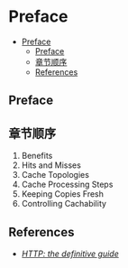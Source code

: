# Preface


<!-- TOC -->

- [Preface](#preface)
    - [Preface](#preface-1)
    - [章节顺序](#章节顺序)
    - [References](#references)

<!-- /TOC -->


## Preface


## 章节顺序
1. Benefits
2. Hits and Misses
3. Cache Topologies
4. Cache Processing Steps
5. Keeping Copies Fresh
6. Controlling Cachability


## References
* [*HTTP: the definitive guide*](https://book.douban.com/subject/1440226/)